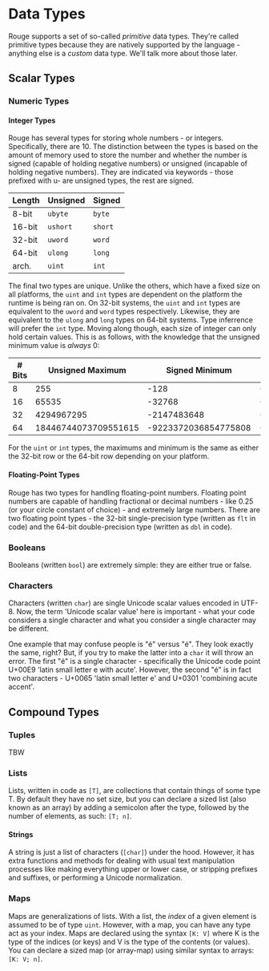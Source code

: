 # Data Types

Rouge supports a set of so-called _primitive_ data types. They're called primitive types because they are natively supported by the language - anything else is a _custom_ data type. We'll talk more about those later.

## Scalar Types

### Numeric Types

#### Integer Types

Rouge has several types for storing whole numbers - or integers. Specifically, there are 10. The distinction between the types is based on the amount of memory used to store the number and whether the number is signed (capable of holding negative numbers) or unsigned (incapable of holding negative numbers). They are indicated via keywords - those prefixed with u- are unsigned types, the rest are signed.

| Length | Unsigned | Signed  |
| ------ | -------- | ------- |
| 8-bit  | `ubyte`  | `byte`  |
| 16-bit | `ushort` | `short` |
| 32-bit | `uword`  | `word`  |
| 64-bit | `ulong`  | `long`  |
| arch.  | `uint`   | `int`   |

The final two types are unique. Unlike the others, which have a fixed size on all platforms, the `uint` and `int` types are dependent on the platform the runtime is being ran on. On 32-bit systems, the `uint` and `int` types are equivalent to the `uword` and `word` types respectively. Likewise, they are equivalent to the `ulong` and `long` types on 64-bit systems. Type inferrence will prefer the `int` type. Moving along though, each size of integer can only hold certain values. This is as follows, with the knowledge that the unsigned minimum value is _always_ 0:

| # Bits | Unsigned Maximum     | Signed Minimum       | Signed Maximum       |
| ------ | -------------------- | -------------------- | -------------------- |
| 8 	 | 255					| -128				   | -127				  |
| 16	 | 65535				| -32768			   | -32765				  |
| 32	 | 4294967295			| -2147483648		   | -2147483647		  |
| 64	 | 18446744073709551615 | -9223372036854775808 | -9223372036854775807 |

For the `uint` or `int` types, the maximums and minimum is the same as either the 32-bit row or the 64-bit row depending on your platform.

#### Floating-Point Types

Rouge has two types for handling floating-point numbers. Floating point numbers are capable of handling fractional or decimal numbers - like 0.25 (or your circle constant of choice) - and extremely large numbers. There are two floating point types - the 32-bit single-precision type (written as `flt` in code) and the 64-bit double-precision type (written as `dbl` in code).

### Booleans

Booleans (written `bool`) are extremely simple: they are either true or false.

### Characters

Characters (written `char`) are single Unicode scalar values encoded in UTF-8. Now, the term 'Unicode scalar value' here is important - what your code considers a single character and what you consider a single character may be different.

One example that may confuse people is "é" versus "é". They look exactly the same, right? But, if you try to make the latter into a `char` it will throw an error. The first "é" is a single character - specifically the Unicode code point U+00E9 'latin small letter e with acute'. However, the second "é" is in fact two characters - U+0065 'latin small letter e' and U+0301 'combining acute accent'.

## Compound Types

### Tuples

TBW

### Lists

Lists, written in code as `[T]`, are collections that contain things of some type T. By default they have no set size, but you can declare a sized list (also known as an array) by adding a semicolon after the type, followed by the number of elements, as such: `[T; n]`.

#### Strings

A string is just a list of characters (`[char]`) under the hood. However, it has extra functions and methods for dealing with usual text manipulation processes like making everything upper or lower case, or stripping prefixes and suffixes, or performing a Unicode normalization.

### Maps

Maps are generalizations of lists. With a list, the _index_ of a given element is assumed to be of type `uint`. However, with a map, you can have any type act as your index. Maps are declared using the syntax `[K: V]` where K is the type of the indices (or keys) and V is the type of the contents (or values). You can declare a sized map (or array-map) using similar syntax to arrays: `[K: V; n]`.
